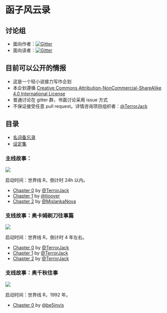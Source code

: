 # 函子风云录

## 讨论组

* 面向作者：[![Gitter](https://img.shields.io/gitter/room/nwjs/nw.js.svg)](https://gitter.im/functor-fantasy/brainstorm-chamber)
* 面向读者：[![Gitter](https://img.shields.io/gitter/room/nwjs/nw.js.svg)](https://gitter.im/functor-fantasy/lobby)

## 目前可以公开的情报

* 这是一个轻小说接力写作企划
* 本企划遵循 [Creative Commons Attribution-NonCommercial-ShareAlike 4.0 International License](https://creativecommons.org/licenses/by-nc-sa/4.0/)
* 普通讨论在 gitter 群，书面讨论采用 issue 方式
* 不保证接受任意 pull request。详情咨询项目组织者：[@TerrorJack](https://github.com/TerrorJack)

## 目录

* [名词备忘录](noun_memo.md)
* [设定集](nisewiki.md)

### 主线故事：

![](https://raw.githubusercontent.com/be5invis/functor-fantasy/master/logo/logo-aff.png?token=AAOp26FcUtjuwUZCH_Ehz1nGIjlqDjm1ks5YWStCwA%3D%3D)

启动时间：世界线 R，倒计时 24h 以内。

* [Chapter 0](chapter_0.md) by [@TerrorJack](https://github.com/TerrorJack)
* [Chapter 1](chapter_1.md) by [@tioover](https://github.com/tioover)
* [Chapter 2](chapter_2.md) by [@MislankaNova](https://github.com/MislankaNova)

### 支线故事：奥卡姆剃刀往事篇

![](https://raw.githubusercontent.com/be5invis/functor-fantasy/master/logo/logo-aff-lp.png?token=AAOp2077JmRCD7yd_1UKxHpqwCZgXYFJks5YWStFwA%3D%3D)

启动时间：世界线 R，倒计时 4 年左右。

* [Chapter 0](occam_razor_tale_0.md) by [@TerrorJack](https://github.com/TerrorJack)
* [Chapter 1](occam_razor_tale_1.md) by [@TerrorJack](https://github.com/TerrorJack)
* [Chapter 2](occam_razor_tale_2.md) by [@TerrorJack](https://github.com/TerrorJack)

### 支线故事：奥千秋往事

![](https://raw.githubusercontent.com/be5invis/functor-fantasy/master/logo/logo-aff-ochsengiu.png?token=AAOp22XAMOM4g0s66n8GI3wcLpS-035Rks5YWSu5wA%3D%3D)

启动时间：世界线 R，1992 年。

* [Chapter 0](ochsengiu-stories-0.md) by [@be5invis](https://github.com/be5invis)
